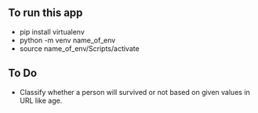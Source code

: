 ## To run this app 
* pip install virtualenv
* python -m venv name_of_env
* source name_of_env/Scripts/activate

## To Do 
* Classify whether a person will survived or not based on given values in URL like age.